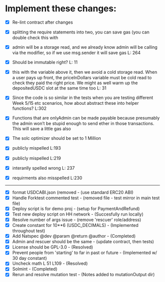 # Implement these changes:

- [x] Re-lint contract after changes
- [x] splitting the require statements into two, you can save gas (you can double check this with

- [x] admin will be a storage read, and we already know admin will be calling via the modifier, so if we use msg.sender it will save gas L: 264
- [x] Should be immutable right? L: 11
- [x] this with the variable above it, then we avoid a cold storage read. When a user pays up front, the priceInDollars variable must be cold read to check they paid the right price. We might as well warm up the depositedUSDC slot at the same time too L: 31

- [x] Since the code is so similar in the tests when you are testing different Week 5/15 etc scenarios, how about abstract these into helper functions? L:302

- [x] Functions that are onlyAdmin can be made payable because presumably the admin won’t be stupid enough to send ether in those transactions. This will save a little gas also

- [x] The solc optimizer should be set to 1 Million
- [x] publicly mispelled L:193
- [x] publicly mispelled L:219
- [x] interanlly spelled wrong L: 237
- [x] requirments also misspelled L:230

***

- [x] format USDCABI.json (removed                              - (use standard ERC20 ABI)
- [x] Handle Forktest commented test                            - (removed file - test mirror in main test file)
- [x] Deploy script is for demo proj                            - (setup for PaymentAndRefund)
- [x] Test new deploy script on HH network                      - (Succesfully run locally)
- [x] Resolve number of args issue                              - (remove 'rescuer' role/address)
- [x] Create constant for 10**6 (USDC_DECIMALS)                 - (Implemented throughout test)
- [x] Add Natspec @dev @param @return @author                   - (Completed)
- [x] Admin and rescuer should be the same                      - (update contract, then tests)
- [x] License should be GPL-3.0                                 - (Resolved)
- [x] Prevent people from 'starting' to far in past or future   - (Implemented w/ 30 day constant)
- [x] Uncheck math L 51 L109                                    - (Resolved)
- [x] Solmint                                                   - (Completed)
- [x] Rerun and resolve mutation test                           - (Notes added to mutationOutput dir)
